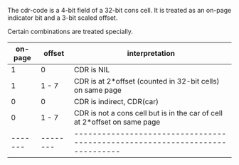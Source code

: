 
The cdr-code is a 4-bit field of a 32-bit cons cell.
It is treated as an on-page indicator bit and a 3-bit scaled offset.

Certain combinations are treated specially.


on-page| offset	| interpretation
-------|--------|----------------------------------------------------------------------------
   1   |    0	| CDR is NIL
   1   |  1 - 7	| CDR is at 2*offset (counted in 32-bit cells) on same page
   0   |    0	| CDR is indirect, CDR(car)
   0   |  1 - 7	| CDR is not a cons cell but is in the car of cell at 2*offset on same page
-------|--------|----------------------------------------------------------------------------


